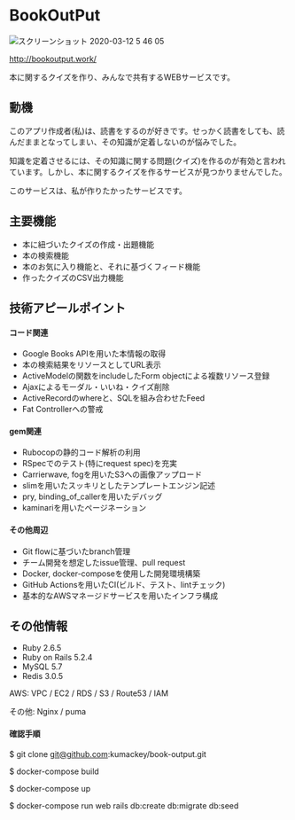# BookOutPut

![スクリーンショット 2020-03-12 5 46 05](https://user-images.githubusercontent.com/55213482/76595212-71cf2500-653e-11ea-8c42-c2e49e40cc54.png)

http://bookoutput.work/

本に関するクイズを作り、みんなで共有するWEBサービスです。

## 動機

このアプリ作成者(私)は、読書をするのが好きです。せっかく読書をしても、読んだままとなってしまい、その知識が定着しないのが悩みでした。

知識を定着させるには、その知識に関する問題(クイズ)を作るのが有効と言われています。しかし、本に関するクイズを作るサービスが見つかりませんでした。

このサービスは、私が作りたかったサービスです。

## 主要機能

- 本に紐づいたクイズの作成・出題機能
- 本の検索機能
- 本のお気に入り機能と、それに基づくフィード機能
- 作ったクイズのCSV出力機能

## 技術アピールポイント

#### コード関連

- Google Books APIを用いた本情報の取得
- 本の検索結果をリソースとしてURL表示
- ActiveModelの関数をincludeしたForm objectによる複数リソース登録
- Ajaxによるモーダル・いいね・クイズ削除
- ActiveRecordのwhereと、SQLを組み合わせたFeed
- Fat Controllerへの警戒

#### gem関連

- Rubocopの静的コード解析の利用
- RSpecでのテスト(特にrequest spec)を充実
- Carrierwave, fogを用いたS3への画像アップロード
- slimを用いたスッキリとしたテンプレートエンジン記述
- pry, binding_of_callerを用いたデバッグ
- kaminariを用いたページネーション

#### その他周辺

- Git flowに基づいたbranch管理
- チーム開発を想定したissue管理、pull request
- Docker, docker-composeを使用した開発環境構築
- GitHub Actionsを用いたCI(ビルド、テスト、lintチェック)
- 基本的なAWSマネージドサービスを用いたインフラ構成

## その他情報

- Ruby 2.6.5
- Ruby on Rails 5.2.4
- MySQL 5.7 
- Redis 3.0.5

AWS: VPC / EC2 / RDS / S3 / Route53 / IAM

その他: Nginx / puma 

#### 確認手順

$ git clone git@github.com:kumackey/book-output.git

$ docker-compose build

$ docker-compose up

$ docker-compose run web rails db:create db:migrate db:seed
